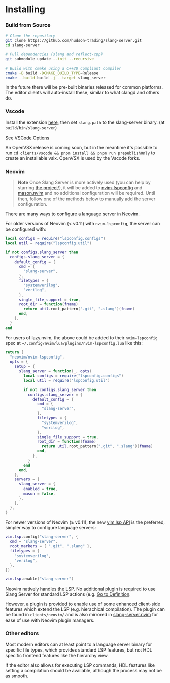 # Installing

### Build from Source

```bash
# Clone the repository
git clone https://github.com/hudson-trading/slang-server.git
cd slang-server

# Pull dependencies (slang and reflect-cpp)
git submodule update --init --recursive

# Build with cmake using a C++20 compliant compiler
cmake -B build -DCMAKE_BUILD_TYPE=Release
cmake --build build -j --target slang_server
```

In the future there will be pre-built binaries released for common platforms. The editor clients will auto-install these, similar to what clangd and others do.

### Vscode

Install the extension [here](https://marketplace.visualstudio.com/items?itemName=Hudson-River-Trading.vscode-slang), then set `slang.path` to the slang-server binary. (at `build/bin/slang-server`)

See [VSCode Options](https://github.com/hudson-trading/slang-server/blob/main/clients/vscode/CONFIG.md)

An OpenVSX release is coming soon, but in the meantime it's possible to run `cd clients/vscode && pnpm install && pnpm run prepublishOnly` to create an installable vsix. OpenVSX is used by the Vscode forks.

### Neovim

> **Note**
> Once Slang Server is more actively used (you can help by starring [the project](https://github.com/hudson-trading/slang-server)!), it will be added to [nvim-lspconfig](https://github.com/neovim/nvim-lspconfig) and [mason.nvim](https://github.com/mason-org/mason.nvim) and no additional configuration will be required. Until then, follow one of the methods below to manually add the server configuration.

There are many ways to configure a language server in Neovim.

For older versions of Neovim (< v0.11) with `nvim-lspconfig`, the server can be configured with:
```lua
local configs = require("lspconfig.configs")
local util = require("lspconfig.util")

if not configs.slang_server then
  configs.slang_server = {
    default_config = {
      cmd = {
        "slang-server",
      },
      filetypes = {
        "systemverilog",
        "verilog",
      },
      single_file_support = true,
      root_dir = function(fname)
        return util.root_pattern(".git", ".slang")(fname)
      end,
    },
  }
end
```

For users of lazy.nvim, the above could be added to their `nvim-lspconfig` spec at `~/.config/nvim/lua/plugins/nvim-lspconfig.lua` like this:
```lua
return {
  "neovim/nvim-lspconfig",
  opts = {
    setup = {
      slang_server = function(_, opts)
        local configs = require("lspconfig.configs")
        local util = require("lspconfig.util")

        if not configs.slang_server then
          configs.slang_server = {
            default_config = {
              cmd = {
                "slang-server",
              },
              filetypes = {
                "systemverilog",
                "verilog",
              },
              single_file_support = true,
              root_dir = function(fname)
                return util.root_pattern(".git", ".slang")(fname)
              end,
            },
          }
        end
      end,
    },
    servers = {
      slang_server = {
        enabled = true,
        mason = false,
      },
    },
  },
}
```

For newer versions of Neovim (≥ v0.11), the new [vim.lsp API](https://neovim.io/doc/user/lsp.html#vim.lsp.start()) is the preferred, simpler way to configure language servers:
```lua
vim.lsp.config("slang-server", {
  cmd = "slang-server",
  root_markers = { ".git", ".slang" },
  filetypes = {
    "systemverilog",
    "verilog",
  },
})

vim.lsp.enable("slang-server")
```

Neovim natively handles the LSP. No additional plugin is required to use Slang Server for standard LSP actions (e.g. [Go to Definition](https://microsoft.github.io/language-server-protocol/specifications/lsp/3.17/specification/#textDocument_definition).

However, a plugin is provided to enable use of some enhanced client-side features which extend the LSP (e.g. hierachical compilation). The plugin can be found in `clients/neovim/` and is also mirrored in [slang-server.nvim](https://github.com/hudson-trading/slang-server.nvim) for ease of use with Neovim plugin managers.

### Other editors

Most modern editors can at least point to a language server binary for specific file types, which provides standard LSP features, but not HDL specific frontend features like the hierarchy view.

If the editor also allows for executing LSP commands, HDL features like setting a compilation should be available, although the process may not be as smooth.
